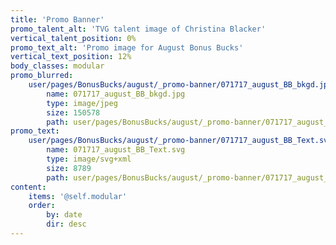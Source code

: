 ```yaml
---
title: 'Promo Banner'
promo_talent_alt: 'TVG talent image of Christina Blacker'
vertical_talent_position: 0%
promo_text_alt: 'Promo image for August Bonus Bucks'
vertical_text_position: 12%
body_classes: modular
promo_blurred:
    user/pages/BonusBucks/august/_promo-banner/071717_august_BB_bkgd.jpg:
        name: 071717_august_BB_bkgd.jpg
        type: image/jpeg
        size: 150578
        path: user/pages/BonusBucks/august/_promo-banner/071717_august_BB_bkgd.jpg
promo_text:
    user/pages/BonusBucks/august/_promo-banner/071717_august_BB_Text.svg:
        name: 071717_august_BB_Text.svg
        type: image/svg+xml
        size: 8789
        path: user/pages/BonusBucks/august/_promo-banner/071717_august_BB_Text.svg
content:
    items: '@self.modular'
    order:
        by: date
        dir: desc
---
```


